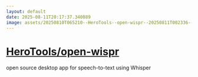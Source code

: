 ```yaml
---
layout: default
date: 2025-08-11T20:17:37.340889
image: assets/20250810T065210--HeroTools--open-wispr--20250811T002336--cropped.png
---
```


# [HeroTools/open-wispr](https://github.com/HeroTools/open-wispr)

open source desktop app for speech-to-text using Whisper
